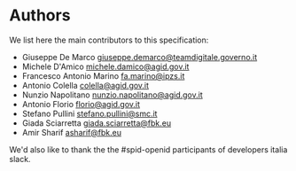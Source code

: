 # Authors

We list here the main contributors to this specification:

* Giuseppe De Marco <giuseppe.demarco@teamdigitale.governo.it>
* Michele D'Amico <michele.damico@agid.gov.it>
* Francesco Antonio Marino <fa.marino@ipzs.it>
* Antonio Colella <colella@agid.gov.it>
* Nunzio Napolitano <nunzio.napolitano@agid.gov.it>
* Antonio Florio <florio@agid.gov.it>
* Stefano Pullini <stefano.pullini@smc.it>
* Giada Sciarretta <giada.sciarretta@fbk.eu>
* Amir Sharif <asharif@fbk.eu>


We'd also like to thank the the #spid-openid participants of developers italia slack.
